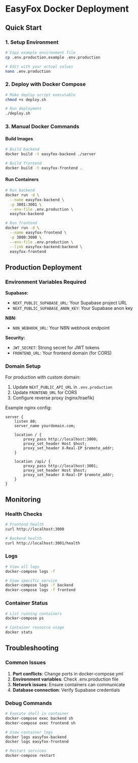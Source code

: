 # EasyFox Docker Deployment

## Quick Start

### 1. Setup Environment
```bash
# Copy example environment file
cp .env.production.example .env.production

# Edit with your actual values
nano .env.production
```

### 2. Deploy with Docker Compose
```bash
# Make deploy script executable
chmod +x deploy.sh

# Run deployment
./deploy.sh
```

### 3. Manual Docker Commands

#### Build Images
```bash
# Build backend
docker build -t easyfox-backend ./server

# Build frontend
docker build -t easyfox-frontend .
```

#### Run Containers
```bash
# Run backend
docker run -d \
  --name easyfox-backend \
  -p 3001:3001 \
  --env-file .env.production \
  easyfox-backend

# Run frontend
docker run -d \
  --name easyfox-frontend \
  -p 3000:3000 \
  --env-file .env.production \
  --link easyfox-backend:backend \
  easyfox-frontend
```

## Production Deployment

### Environment Variables Required

**Supabase:**
- `NEXT_PUBLIC_SUPABASE_URL`: Your Supabase project URL
- `NEXT_PUBLIC_SUPABASE_ANON_KEY`: Your Supabase anon key

**N8N:**
- `N8N_WEBHOOK_URL`: Your N8N webhook endpoint

**Security:**
- `JWT_SECRET`: Strong secret for JWT tokens
- `FRONTEND_URL`: Your frontend domain (for CORS)

### Domain Setup

For production with custom domain:

1. Update `NEXT_PUBLIC_API_URL` in `.env.production`
2. Update `FRONTEND_URL` for CORS
3. Configure reverse proxy (nginx/traefik)

Example nginx config:
```nginx
server {
    listen 80;
    server_name yourdomain.com;

    location / {
        proxy_pass http://localhost:3000;
        proxy_set_header Host $host;
        proxy_set_header X-Real-IP $remote_addr;
    }

    location /api/ {
        proxy_pass http://localhost:3001;
        proxy_set_header Host $host;
        proxy_set_header X-Real-IP $remote_addr;
    }
}
```

## Monitoring

### Health Checks
```bash
# Frontend health
curl http://localhost:3000

# Backend health
curl http://localhost:3001/health
```

### Logs
```bash
# View all logs
docker-compose logs -f

# View specific service
docker-compose logs -f backend
docker-compose logs -f frontend
```

### Container Status
```bash
# List running containers
docker-compose ps

# Container resource usage
docker stats
```

## Troubleshooting

### Common Issues

1. **Port conflicts**: Change ports in docker-compose.yml
2. **Environment variables**: Check .env.production file
3. **Network issues**: Ensure containers can communicate
4. **Database connection**: Verify Supabase credentials

### Debug Commands
```bash
# Execute shell in container
docker-compose exec backend sh
docker-compose exec frontend sh

# View container logs
docker logs easyfox-backend
docker logs easyfox-frontend

# Restart services
docker-compose restart
```
